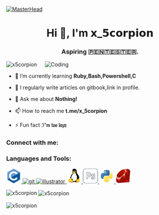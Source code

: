 [![MasterHead](https://external-content.duckduckgo.com/iu/?u=http%3A%2F%2Foyster.ignimgs.com%2Fwordpress%2Fwww.ign.com%2F2097%2F2011%2F11%2FMatrix-banner.jpg&f=1&nofb=1&ipt=9cc45f27392191da6614d3eeea610952c54f7fba5b9bb618fe630ed7c43ca867&ipo=images)](https://rishavchanda.io)
<h1 align="center">Hi 👋, I'm 𝘅_𝟱𝗰𝗼𝗿𝗽𝗶𝗼𝗻</h1>
<h3 align="center">Aspiring 🇵​​🇪​​🇳​​🇹​​🇪​​🇸​​🇹​​🇪​​🇷​.</h3>
<img align="right" alt="Coding" width="400" src="https://i.gifer.com/embedded/download/758a.gif">

<p align="left"> <img src="https://komarev.com/ghpvc/?username=x5corpion&label=Profile%20views&color=0e75b6&style=flat" alt="x5corpion" /> </p>

- 🌱 I’m currently learning **Ruby,Bash,Powershell,C**

- 📝 I regularly write articles on gitbook,link in profile.

- 💬 Ask me about **Nothing!**

- 📫 How to reach me **t.me/x_5corpion**

- ⚡ Fun fact **ℑ'𝔪 𝔱𝔬𝔬 𝔩𝔞𝔷𝔶**

<h3 align="left">Connect with me:</h3>
<p align="left">
</p>

<h3 align="left">Languages and Tools:</h3>
<p align="left"> <a href="https://www.cprogramming.com/" target="_blank" rel="noreferrer"> <img src="https://raw.githubusercontent.com/devicons/devicon/master/icons/c/c-original.svg" alt="c" width="40" height="40"/> </a> <a href="https://git-scm.com/" target="_blank" rel="noreferrer"> <img src="https://www.vectorlogo.zone/logos/git-scm/git-scm-icon.svg" alt="git" width="40" height="40"/> </a> <a href="https://www.adobe.com/in/products/illustrator.html" target="_blank" rel="noreferrer"> <img src="https://www.vectorlogo.zone/logos/adobe_illustrator/adobe_illustrator-icon.svg" alt="illustrator" width="40" height="40"/> </a> <a href="https://www.linux.org/" target="_blank" rel="noreferrer"> <img src="https://raw.githubusercontent.com/devicons/devicon/master/icons/linux/linux-original.svg" alt="linux" width="40" height="40"/> </a> <a href="https://www.photoshop.com/en" target="_blank" rel="noreferrer"> <img src="https://raw.githubusercontent.com/devicons/devicon/master/icons/photoshop/photoshop-line.svg" alt="photoshop" width="40" height="40"/> </a> <a href="https://www.python.org" target="_blank" rel="noreferrer"> <img src="https://raw.githubusercontent.com/devicons/devicon/master/icons/python/python-original.svg" alt="python" width="40" height="40"/> </a> <a href="https://www.ruby-lang.org/en/" target="_blank" rel="noreferrer"> <img src="https://raw.githubusercontent.com/devicons/devicon/master/icons/ruby/ruby-original.svg" alt="ruby" width="40" height="40"/> </a> </p>

<p><img align="left" src="https://github-readme-stats.vercel.app/api/top-langs?username=x5corpion&show_icons=true&locale=en&layout=compact" alt="x5corpion" /></p>

<p>&nbsp;<img align="center" src="https://github-readme-stats.vercel.app/api?username=x5corpion&show_icons=true&locale=en" alt="x5corpion" /></p>

<p><img align="center" src="https://github-readme-streak-stats.herokuapp.com/?user=x5corpion&" alt="x5corpion" /></p>
